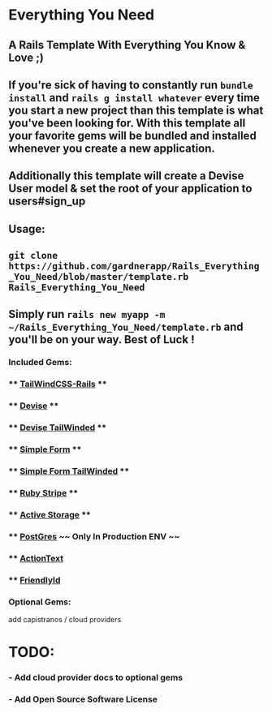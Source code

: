 # Everything You Need
## A Rails Template With Everything You Know & Love ;)

## If you're sick of having to constantly run `bundle install` and `rails g install whatever` every time you start a new project than this template is what you've been looking for. With this template all your favorite gems will be bundled and installed whenever you create a new application.

## Additionally this template will create a Devise User model & set the root of your application to users#sign_up

## Usage:
## `git clone https://github.com/gardnerapp/Rails_Everything_You_Need/blob/master/template.rb Rails_Everything_You_Need`
## Simply run `rails new myapp -m ~/Rails_Everything_You_Need/template.rb` and you'll be on your way. Best of Luck !

### Included Gems:

### ** [TailWindCSS-Rails](https://github.com/rails/tailwindcss-rails) **

### ** [Devise](https://github.com/heartcombo/devise) **

### ** [Devise TailWinded](https://github.com/esmale/devise-tailwinded) **

### ** [Simple Form](https://github.com/heartcombo/simple_form) **

### ** [Simple Form TailWinded](https://github.com/tarellel/simple_form-tailwind) **

### ** [Ruby Stripe](https://github.com/stripe/stripe-ruby) **

### ** [Active Storage](https://edgeguides.rubyonrails.org/active_storage_overview.html) **

### ** [PostGres](https://github.com/ged/ruby-pg) ~~ Only In Production ENV ~~

### ** [ActionText](https://edgeguides.rubyonrails.org/action_text_overview.html)

### ** [FriendlyId](https://github.com/norman/friendly_id/)

### Optional Gems:
add capistranos / cloud providers       
# TODO:
### - Add cloud provider docs to optional gems
### - Add Open Source Software License
